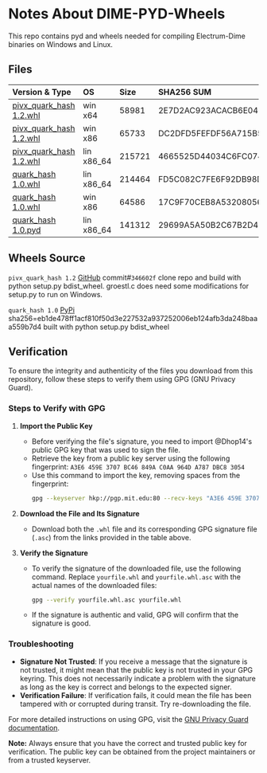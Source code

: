 # Notes About DIME-PYD-Wheels

This repo contains pyd and wheels needed for compiling Electrum-Dime binaries on Windows and Linux.



## Files
| Version & Type               |OS         |Size       |SHA256 SUM                                                       | GPG    |
|:---------------------        |:-------   |:----------|:----------                                                      |--------|
| [pivx_quark_hash 1.2.whl]()  | win x64   | 58981     |2E7D2AC923ACACB6E0467123440F3099C51901476E45B92F21863B7F15941D28 |[SIG]() |
| [pivx_quark_hash 1.2.whl]()  | win x86   | 65733     |DC2DFD5FEFDF56A715B598A2C7C830F2BDFD5D12CF8CCD0F702FD5A9D2C1BC30 |[SIG]() |
| [pivx_quark_hash 1.2.whl]()  | lin x86_64| 215721    |4665525D44034C6FC07435D7145CCF6BEE9F50D8F5EA0E2498A4878F7E5C0AB8 |[SIG]() |
| [quark_hash 1.0.whl]()       | lin x86_64| 214464    |FD5C082C7FE6F92DB98DD7FE42F9F580B91DFC9B120A13E45F48597D114092EC |[SIG]() | 
| [quark_hash 1.0.whl]()       | win x86   | 64586     |17C9F70CEB8A53208056F029BAF1100A5D21B65450FE376F18C56E69B8800041 |[SIG]() |
| [quark_hash 1.0.pyd]()       | lin x86_64| 141312    |29699A5A50B2C67B2D4C8E8819BDDE68C6FD03983C6036BE8F728A678BDABF9F |[SIG]() |


Wheels Source
--------
`pivx_quark_hash 1.2` [GitHub](https://github.com/random-zebra/pivx_quark_hash) commit#`346602f` clone repo and build with python setup.py bdist_wheel. groestl.c does need some modifications for setup.py to run on Windows.

`quark_hash 1.0` [PyPi](https://pypi.org/project/quark_hash/) sha256=eb1de478ff1acf810f50d3e227532a937252006eb124afb3da248baaa559b7d4 built with python setup.py bdist_wheel

Verification
--------
To ensure the integrity and authenticity of the files you download from this repository, follow these steps to verify them using GPG (GNU Privacy Guard).

### Steps to Verify with GPG

1. **Import the Public Key**
   - Before verifying the file's signature, you need to import @Dhop14's public GPG key that was used to sign the file.
   - Retrieve the key from a public key server using the following fingerprint:
     `A3E6 459E 3707 BC46 849A C0AA 964D A787 DBC8 3054`
   - Use this command to import the key, removing spaces from the fingerprint:
     ```bash
     gpg --keyserver hkp://pgp.mit.edu:80 --recv-keys "A3E6 459E 3707 BC46 849A C0AA 964D A787 DBC8 3054"
     ```

2. **Download the File and Its Signature**
   - Download both the `.whl` file and its corresponding GPG signature file (`.asc`) from the links provided in the table above.

3. **Verify the Signature**
   - To verify the signature of the downloaded file, use the following command. Replace `yourfile.whl` and `yourfile.whl.asc` with the actual names of the downloaded files:
     ```bash
     gpg --verify yourfile.whl.asc yourfile.whl
     ```
   - If the signature is authentic and valid, GPG will confirm that the signature is good.

### Troubleshooting

- **Signature Not Trusted**: If you receive a message that the signature is not trusted, it might mean that the public key is not trusted in your GPG keyring. This does not necessarily indicate a problem with the signature as long as the key is correct and belongs to the expected signer.
- **Verification Failure**: If verification fails, it could mean the file has been tampered with or corrupted during transit. Try re-downloading the file.

For more detailed instructions on using GPG, visit the [GNU Privacy Guard documentation](https://gnupg.org/documentation/).

**Note:** Always ensure that you have the correct and trusted public key for verification. The public key can be obtained from the project maintainers or from a trusted keyserver.


